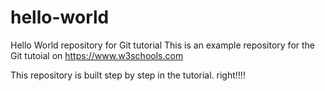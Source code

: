 # hello-world
Hello World repository for Git tutorial
This is an example repository for the Git tutoial on https://www.w3schools.com

This repository is built step by step in the tutorial. 
right!!!!
